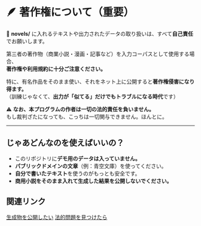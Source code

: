 # 🪶 著作権について（重要）

📁 **novels/** に入れるテキストや出力されたデータの取り扱いは、すべて**自己責任**でお願いします。

第三者の著作物（商業小説・漫画・記事など）を入力コーパスとして使用する場合、  
**著作権や利用規約に十分ご注意ください。**

特に、有名作品をそのまま使い、それをネット上に公開すると**著作権侵害になり得ます。**  
（訓練じゃなくて、**出力が「似てる」だけでもトラブルになる時代**です）

⚠️ **なお、本プログラムの作者は一切の法的責任を負いません。**  
もし裁判ざたになっても、こっちは一切関与できません。ほんとに。

---

## じゃあどんなのを使えばいいの？

- このリポジトリに**デモ用のデータは入っていません。**  
- **パブリックドメインの文章**（例：青空文庫）を使ってください。  
- **自分で書いたテキスト**を使うのがもっとも安全です。  
- **商用小説をそのまま入れて生成した結果を公開しないでください。**

## 関連リンク

[生成物を公開したい](/docs/FAQ/生成物を公開したい.md)
[法的問題を見つけたら](/docs/FAQ/法的問題を見つけたら.md)